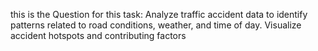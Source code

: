 this is the Question for this task: 
Analyze traffic accident data to identify patterns related to road conditions, weather, and time of day. Visualize accident hotspots and contributing factors
